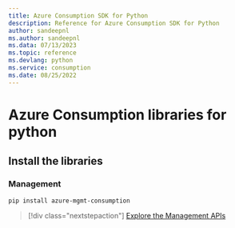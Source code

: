 ```yaml
---
title: Azure Consumption SDK for Python
description: Reference for Azure Consumption SDK for Python
author: sandeepnl
ms.author: sandeepnl
ms.data: 07/13/2023
ms.topic: reference
ms.devlang: python
ms.service: consumption
ms.date: 08/25/2022
---
```

# Azure Consumption libraries for python

## Install the libraries


### Management

```bash
pip install azure-mgmt-consumption
```
> [!div class="nextstepaction"]
> [Explore the Management APIs](/python/api/overview/azure/mgmt-consumption-readme)